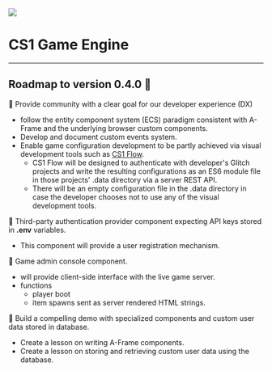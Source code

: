 <img src="https://cdn.glitch.com/f8abb766-9950-44ff-9adb-2f5f53fdaf1b%2FCS1_192.png?1552299344920">

# CS1 Game Engine
____

## Roadmap to version 0.4.0 👣

🍎 Provide community with a clear goal for our developer experience (DX)
  - follow the entity component system (ECS) paradigm consistent with A-Frame and the underlying browser custom components.
  - Develop and document custom events system.
  - Enable game configuration development to be partly achieved via visual development tools such as <a href="https://cs1-flow.glitch.me" rel="noreferer">CS1 Flow</a>.
    - CS1 Flow will be designed to authenticate with developer's Glitch projects and write the resulting configurations as an ES6 module file in those projects' .data directory via a server REST API.
    - There will be an empty configuration file in the .data directory in case the developer chooses not to use any of the visual development tools.
   
🍎 Third-party authentication provider component expecting API keys stored in **.env** variables.
  - This component will provide a user registration mechanism.
  
🍎 Game admin console component.
  - will provide client-side interface with the live game server.
  - functions
    - player boot
    - item spawns sent as server rendered HTML strings.
    
🍎 Build a compelling demo with specialized components and custom user data stored in database.
  - Create a lesson on writing A-Frame components.
  - Create a lesson on storing and retrieving custom user data using the database.
